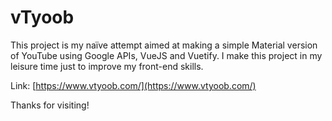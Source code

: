 # vTyoob

This project is my naïve attempt aimed at making a simple Material version of YouTube using Google APIs, VueJS and Vuetify.
I make this project in my leisure time just to improve my front-end skills.

Link: [https://www.vtyoob.com/](https://www.vtyoob.com/)

Thanks for visiting!
